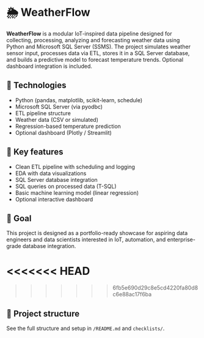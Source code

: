 # 🌦️ WeatherFlow

**WeatherFlow** is a modular IoT-inspired data pipeline designed for collecting, processing, analyzing and forecasting weather data using Python and Microsoft SQL Server (SSMS). The project simulates weather sensor input, processes data via ETL, stores it in a SQL Server database, and builds a predictive model to forecast temperature trends. Optional dashboard integration is included.

## 🔧 Technologies
- Python (pandas, matplotlib, scikit-learn, schedule)
- Microsoft SQL Server (via pyodbc)
- ETL pipeline structure
- Weather data (CSV or simulated)
- Regression-based temperature prediction
- Optional dashboard (Plotly / Streamlit)

## 🎯 Key features
- Clean ETL pipeline with scheduling and logging
- EDA with data visualizations
- SQL Server database integration
- SQL queries on processed data (T-SQL)
- Basic machine learning model (linear regression)
- Optional interactive dashboard

## 🚀 Goal
This project is designed as a portfolio-ready showcase for aspiring data engineers and data scientists interested in IoT, automation, and enterprise-grade database integration.

<<<<<<< HEAD
=======

>>>>>>> 6fb5e690d29c8e5cd4220fa80d8c6e88ac17f6ba
## 📂 Project structure
See the full structure and setup in `/README.md` and `checklists/`.
